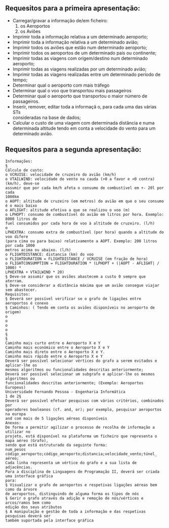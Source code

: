 ## Requesitos para a primeira apresentação:

- Carregar/gravar	a	informação de/em	ficheiro:
    1. os Aeroportos 
    2. os Aviões 
- Imprimir toda	a	informação	relativa	a	um	determinado	aeroporto;
- Imprimir	toda	a	informação	relativa	a	um	determinado	avião;
- Imprimir	todos	os	aviões	que	estão	num	determinado	aeroporto;
- Imprimir	todos	os	aeroportos de	um	determinado	país	ou	continente;
- Imprimir	 todas	 as	 viagens	 com	 origem/destino	 num	 determinado	
aeroporto;
- Imprimir	todas	as	viagens	realizadas	por	um	determinado	avião;
- Imprimir	 todas	 as	 viagens	 realizadas	 entre	 um	 determinado	 período	 de	
tempo;
- Determinar	qual	o	aeroporto	com	mais	tráfego
- Determinar	qual	    ️o	voo	que	transportou	mais	passageiros
- Determinar	 qual	 o	 aeroporto	 que	 transportou	 o	 maior	 número	 de	
passageiros.
- Inserir,	 remover,	 editar	 toda	 a	informaçã o,	 para	 cada	 uma	 das	 várias	 STs	
consideradas	na	base	de	dados;
- Calcular	 o	 custo	 de	 uma	 viagem	 com	 determinada	 distância	 e	 numa	
determinada	 altitude	 tendo	 em	 conta	 a	 velocidade	 do	 vento	 para	 um	
determinado	avião.
## Requesitos para a segunda apresentação:

    Informações:
    §
    Cálculo de custo:
    o VCRUISE: velocidade de cruzeiro do avião (km/h)
    o VTAILWIND: velocidade do vento na cauda (>0 a favor e <0 contra) (km/h), deve-se
    assumir que por cada km/h afeta o consumo de combustível em +- 20l por cada
    1000km
    o AOPT: altitude de cruzeiro (em metros) do avião em que o seu consumo é o mais baixo
    o AFLIGHT: altitude efetiva a que se realizou o voo (m)
    o LPHOPT: consumo de combustível do avião em litros por hora. Exemplo: 8000 litros de
    fuel consumidos por cada hora de voo à altitude de cruzeiro. (l/h)
    o
    LPHEXTRA: consumo extra de combustível (por hora) quando a altitude do voo difere
    (para cima ou para baixo) relativamente a AOPT. Exemplo: 200 litros por cada 1000
    metros acima ou abaixo. (l/h)
    o FLIGHTDISTANCE: distancia (km) do voo
    o FLIGHTDURATION = FLIGHTDISTANCE / VCRUISE (em fração de hora)
    o FLIGHTCONSUMPTION = FLIGHTDURATION * (LPHOPT + (|AOPT - AFLIGHT| / 1000) *
    LPHEXTRA + VTAILWIND * 20)
    § Deve-se assumir que os aviões abastecem a custo 0 sempre que aterram.
    § Deve-se considerar a distância máxima que um avião consegue viajar sem abastecer.
    Requisitos:
    § Deverá ser possível verificar se o grafo de ligações entre aeroportos é conexo
    § Caminhos: ( Tendo em conta os aviões disponíveis no aeroporto de origem)
    o
    o
    o
    o
    §
    §
    Caminho mais curto entre o Aeroporto X e Y
    Caminho mais económico entre o Aeroporto X e Y
    Caminho mais direto entre o Aeroporto X e Y.
    Caminho mais rápido entre o Aeroporto X e Y
    Deverá ser possível selecionar vértices do grafo a serem evitados e aplicar-lhe os
    mesmos algoritmos ou funcionalidades descritas anteriormente;
    Deverá ser possível selecionar um subgrafo e aplicar-lhe os mesmos algoritmos ou
    funcionalidades descritas anteriormente; (Exemplo: Aeroportos Europeus)
    Universidade Fernando Pessoa - Engenharia Informática
    1 de 2§
    Deverá ser possível efetuar pesquisas com vários critérios, combinados por
    operadores booleanos (cf. and, or); por exemplo, pesquisar aeroportos na europa
    and com mais de 5 ligações aéreas disponíveis
    Anexos:
    De forma a permitir agilizar o processo de recolha de informação a utilizar no
    projeto, está disponível na plataforma um ficheiro que representa o mapa aéreo (Grafo),
    sendo que está estruturado da seguinte forma:
    num_pesos
    código_aeroporto;código_aeroporto;distancia;velocidade_vento;túnel_ aéreo;
    Cada linha representa um vértice do grafo e a sua lista de adjacências.
    Para a disciplina de Linguagens de Programação II, deverá ser criada uma interface gráfica
    para:
    § Visualizar o grafo de aeroportos e respetivas ligações aéreas bem como da árvore
    de aeroportos, distinguindo de alguma forma os tipos de nós
    § Gerir o grafo através da adição e remoção de nós/vértices e arcos/ramos bem como
    edição dos seus atributos
    § A manipulação e gestão de toda a informação e das respetivas pesquisas deverá ser
    também suportada pela interface gráfica
